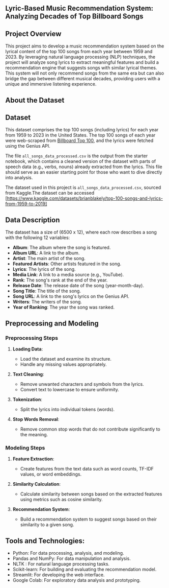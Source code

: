 ## Lyric-Based Music Recommendation System: Analyzing Decades of Top Billboard Songs

## Project Overview

This project aims to develop a music recommendation system based on the lyrical content of the top 100 songs from each year between 1959 and 2023. By leveraging natural language processing (NLP) techniques, the project will analyze song lyrics to extract meaningful features and build a recommendation engine that suggests songs with similar lyrical themes. This system will not only recommend songs from the same era but can also bridge the gap between different musical decades, providing users with a unique and immersive listening experience.

## About the Dataset

## Dataset

This dataset comprises the top 100 songs (including lyrics) for each year from 1959 to 2023 in the United States. The top 100 songs of each year were web-scraped from [Billboard Top 100](https://billboardtop100of.com), and the lyrics were fetched using the Genius API.

The file `all_songs_data_processed.csv` is the output from the starter notebook, which contains a cleaned version of the dataset with parts of speech data (e.g., verbs, nouns) already extracted from the lyrics. This file should serve as an easier starting point for those who want to dive directly into analysis.

The dataset used in this project is `all_songs_data_processed.csv`, sourced from Kaggle.The dataset can be accessed [https://www.kaggle.com/datasets/brianblakely/top-100-songs-and-lyrics-from-1959-to-2019]

## Data Description

The dataset has a size of (6500 x 12), where each row describes a song with the following 12 variables:

- **Album**: The album where the song is featured.
- **Album URL**: A link to the album.
- **Artist**: The main artist of the song.
- **Featured Artists**: Other artists featured in the song.
- **Lyrics**: The lyrics of the song.
- **Media Link**: A link to a media source (e.g., YouTube).
- **Rank**: The song's rank at the end of the year.
- **Release Date**: The release date of the song (year-month-day).
- **Song Title**: The title of the song.
- **Song URL**: A link to the song's lyrics on the Genius API.
- **Writers**: The writers of the song.
- **Year of Ranking**: The year the song was ranked.

## Preprocessing and Modeling

### Preprocessing Steps

1. **Loading Data**:
    - Load the dataset and examine its structure.
    - Handle any missing values appropriately.

2. **Text Cleaning**:
    - Remove unwanted characters and symbols from the lyrics.
    - Convert text to lowercase to ensure uniformity.

3. **Tokenization**:
    - Split the lyrics into individual tokens (words).

4. **Stop Words Removal**:
    - Remove common stop words that do not contribute significantly to the meaning.


### Modeling Steps

1. **Feature Extraction**:
    - Create features from the text data such as word counts, TF-IDF values, or word embeddings.

2. **Similarity Calculation**:
    - Calculate similarity between songs based on the extracted features using metrics such as cosine similarity.

3. **Recommendation System**:
    - Build a recommendation system to suggest songs based on their similarity to a given song.

## Tools and Technologies:

   - Python: For data processing, analysis, and modeling.
   - Pandas and NumPy: For data manipulation and analysis.
   - NLTK : For natural language processing tasks.
   - Scikit-learn: For building and evaluating the recommendation model.
   - Streamlit: For developing the web interface.
   - Google Colab: For exploratory data analysis and prototyping.